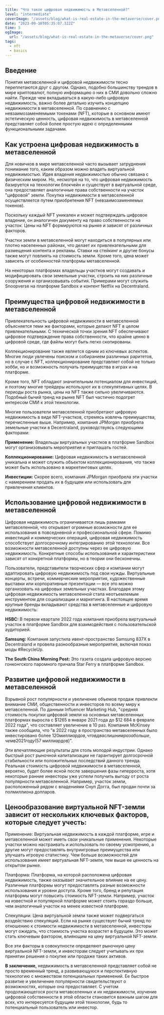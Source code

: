 ```yaml
---
title: "Что такое цифровая недвижимость в Метавселенной?"
level: "intermediate"
coverImage: "/assets/blog/what-is-real-estate-in-the-metaverse/cover.png"
date: "2023-09-10T05:35:07.322Z"
time: 5
ogImage:
  url: "/assets/blog/what-is-real-estate-in-the-metaverse/cover.png"
tags:
  - nft
  - basics
---
```



## Введение
Понятия метавселенной и цифровой недвижимости тесно переплетаются друг с другом. Однако, подобно большинству трендов в мире криптовалют, полную информацию о них в СМИ довольно сложно найти. Прежде чем вкладываться в какую-либо цифровую недвижимость, важно более детально изучить концепцию недвижимости в метавселенной. По сравнению с невзаимозаменяемыми токенами (NFT), которые в основном имеют эстетическую ценность, цифровая недвижимость в метавселенной представляет собой более простую идею с определенными функциональными задачами.

## Как устроена цифровая недвижимость в метавселенной
Для новичков в мире метавселенной часто вызывает затруднения понимание того, каким образом можно владеть виртуальной недвижимостью. Идея владения недвижимостью обычно связана с физическим миром. Но, несмотря на то, что цифровая недвижимость базируется на технологии блокчейн и существует в виртуальной среде, она предоставляет аналогичные права собственности на участок "цифровой" земли. Покупка недвижимости в метавселенной осуществляется путем приобретения NFT (невзаимозаменяемых токенов).

Поскольку каждый NFT уникален и может подтверждать цифровое владение, он аналогичен документу на право собственности на участок. Цены на NFT формируются на рынке и зависят от различных факторов.

Участки земли в метавселенной могут находиться в популярных или плотно населенных районах, что делает их привлекательными для размещения контента и рекламы. Ставки на стейкинг и другие бонусы также могут повлиять на стоимость земли. Кроме того, цена может зависеть от особенностей платформы метавселенной.

На некоторых платформах владельцы участков могут создавать и модифицировать свои земельные участки, строить на них различные сооружения и организовывать события. Примерами могут служить Snoopverse на платформе Sandbox и контент Netflix на Decentraland.

<!-- banner_place -->

## Преимущества цифровой недвижимости в метавселенной

Привлекательность цифровой недвижимости в метавселенной объясняется теми же факторами, которые делают NFT в целом привлекательными. С технической точки зрения NFT обеспечивают цифровое подтверждение права собственности, что крайне ценно в цифровой среде, где файлы могут быть легко скопированы.

Коллекционирование также является одним из ключевых аспектов. Многие люди увлечены поиском и собиранием различных раритетов, но в случае с NFT, коллекционирование представляет собой не только хобби, но и возможность получать преимущества в играх и на платформе.

Кроме того, NFT обладают значительным потенциалом для инвестиций, и поэтому многие трейдеры используют их в спекулятивных целях. В периоды роста рынка, цены на NFT также сильно увеличиваются. Подобный бычий тренд на рынке NFT был частично подогрет интересом СМИ к этой технологии.

Многие пользователи метавселенной приобретают цифровую недвижимость в виде NFT-участков, стремясь извлечь преимущества, перечисленные выше. Например, компания JPMorgan приобрела земельные участки в Decentraland, руководствуясь следующими факторами:

**Применение:** Владельцы виртуальных участков в платформе Sandbox могут организовывать мероприятия и приглашать гостей.

**Коллекционирование:** Цифровая недвижимость в метавселенной уникальна и может служить объектом коллекционирования, что также может быть использовано в маркетинговых целях.

**Инвестиции:** Скорее всего, компания JPMorgan приобрела эти участки с намерением продать их в будущем или использовать для привлечения клиентов.

## Использование цифровой недвижимости в метавселенной

Цифровая недвижимость ограничивается лишь рамками метавселенной, что открывает огромные возможности для ее использования в повседневной и профессиональной сфере. Помимо инвестиций и коммерческих операций, цифровая недвижимость способствует долгосрочному интегрированию этой технологии. Все возможности метавселенной доступны через ее цифровую недвижимость. Конкретные способы использования и характеристики зависят от конкретной платформы, но в теории они бесконечны.

Пользователи, представители творческих сфер и компании могут адаптировать цифровую недвижимость под свои нужды. Виртуальные концерты, встречи, коммерческие мероприятия, художественные выставки или корпоративные презентации — все это можно организовать на цифровых земельных участках. Благодаря этому цифровая недвижимость метавселенной стала неотъемлемым инструментом для социализации и маркетинга. В настоящее время крупные бренды вкладывают средства в метавселенные и цифровую недвижимость:

**HSBC:** В первом квартале 2022 года компания приобрела виртуальный участок в платформе Sandbox для взаимодействия с пользовательской аудиторией.

**Samsung:** Компания запустила ивент-пространство Samsung 837X в Decentraland и провела разнообразные мероприятия, включая показ моды #RecycleUp.

**The South China Morning Post:** Это газета создала цифровую версию гонконгского паромного причала Star Ferry в платформе Sandbox.

## Развитие цифровой недвижимости в метавселенной

Взрывной рост популярности и увеличение объемов продаж привлекли внимание СМИ, общественности и инвесторов по всему миру к метавселенной. По данным Influencer Marketing Hub, "средняя стоимость покупки цифровой земли на основных метавселенных платформах выросла с $1265 в январе 2021 года до $12 684 в феврале 2022 года", что составляет увеличение в 10 раз. Компания McKinsey также сообщила, что "в 2022 году в пространство метавселенных было инвестировано более $120 миллиардов, что в два с лишним раза больше, чем в 2021 году ($57 миллиардов)".

Эти впечатляющие результаты для столь молодой индустрии. Однако быстрый рост рыночной капитализации не гарантирует долгосрочной стабильности или положительных последствий данного тренда. Реальная стоимость цифровой недвижимости в метавселенной, вероятно, будет более ясной после завершения фазы гиперроста, хотя некоторые ранние инвесторы уже успели получить выгоду от роста популярности метавселенной. Например, участок земли, расположенный рядом с владениями Снуп Догга, был продан почти за полмиллиона долларов.

## Ценообразование виртуальной NFT-земли зависит от нескольких ключевых факторов, которые следует учесть:

Применение: Виртуальная недвижимость в каждой платформе, игре и метавселенной может иметь свои уникальные применения. Некоторые участки можно настраивать и использовать по своему усмотрению, а другие могут предоставлять внутриигровые преимущества или улучшать игровую статистику. Чем больше возможностей для использования имеет виртуальная NFT-земля, тем выше ее ценность на открытом рынке.

Платформа: Платформа, на которой расположена цифровая недвижимость, также оказывает значительное влияние на ее цену. Различные платформы могут предоставлять разные возможности использования и уровни доступа. Кроме того, бренд и репутация платформы могут повысить стоимость NFT-земли. Например, участок на известной и популярной платформе может стоить гораздо больше, чем аналогичный участок на менее известной платформе.

Спекуляции: Цена виртуальной земли также может подвергаться воздействию спекуляций. Если на рынке существует бычий тренд по отношению к стоимости недвижимости в метавселенной, инвесторы могут ожидать, что стоимость участка возрастет в будущем. Это может стать ключевым фактором, влияющим на цену виртуальной NFT-земли.

Все эти факторы в совокупности определяют рыночную цену виртуальной NFT-земли, и инвесторам следует учитывать их при принятии решения о покупке или продаже таких активов.

**В заключение,** недвижимость в метавселенной представляет собой не просто временный тренд, а развивающуюся и перспективную технологию с множеством потенциальных применений. Ее быстрое развитие и увеличение популярности свидетельствуют о возможностях, которые она предоставляет. С учетом продолжающегося роста метавселенных и их недвижимости, изучение цифровой собственности в этой области становится важным шагом для всех, кто интересуется будущим этой технологии, будь то потенциальный пользователь или инвестор.
